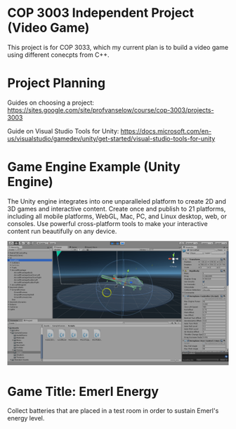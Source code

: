 # COP 3003 Independent Project (Video Game)

This project is for COP 3033, which my current plan is to build a video game using different conecpts from C++. 

# Project Planning

Guides on choosing a project: https://sites.google.com/site/profvanselow/course/cop-3003/projects-3003

Guide on Visual Studio Tools for Unity: https://docs.microsoft.com/en-us/visualstudio/gamedev/unity/get-started/visual-studio-tools-for-unity

# Game Engine Example (Unity Engine)

The Unity engine integrates into one unparalleled platform to create 2D and 3D games and interactive content. Create once and publish to 21 platforms, including all mobile platforms, WebGL, Mac, PC, and Linux desktop, web, or consoles. Use powerful cross-platform tools to make your interactive content run beautifully on any device.

![screenshot](UnityEngine.png)


# Game Title: Emerl Energy

Collect batteries that are placed in a test room in order to sustain Emerl's energy level.


